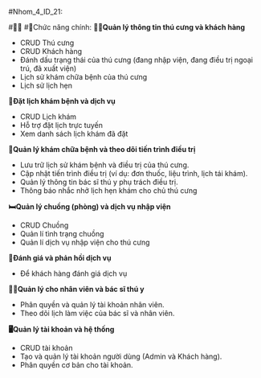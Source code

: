 #Nhom_4_ID_21:

#🐶🐱
#📖Chức năng chính:
**👨‍💼Quản lý thông tin thú cưng và khách hàng**  
  - CRUD Thú cưng
  - CRUD Khách hàng
  - Đánh dấu trạng thái của thú cưng (đang nhập viện, đang điều trị ngoại trú, đã xuất viện)
  - Lịch sử khám chữa bệnh của thú cưng
  - Lịch sử lịch hẹn

**📆Đặt lịch khám bệnh và dịch vụ**  
  - CRUD Lịch khám
  - Hỗ trợ đặt lịch trực tuyến   
  - Xem danh sách lịch khám đã đặt 

**💉Quản lý khám chữa bệnh và theo dõi tiến trình điều trị**  
  - Lưu trữ lịch sử khám bệnh và điều trị của thú cưng.
  - Cập nhật tiến trình điều trị (ví dụ: đơn thuốc, liệu trình, lịch tái khám).
  - Quản lý thông tin bác sĩ thú y phụ trách điều trị.
  - Thông báo nhắc nhở lịch hẹn khám cho chủ thú cưng

**🛏️Quản lý chuồng (phòng) và dịch vụ nhập viện**  
  - CRUD Chuồng
  - Quản lí tình trạng chuồng
  - Quản lí dịch vụ nhập viện cho thú cưng

**💭Đánh giá và phản hồi dịch vụ**  
  - Để khách hàng đánh giá dịch vụ    

**👨‍⚕️Quản lý cho nhân viên và bác sĩ thú y**  
  - Phân quyền và quản lý tài khoản nhân viên.
  - Theo dõi lịch làm việc của bác sĩ và nhân viên.  

**🖥️Quản lý tài khoản và hệ thống**  
  - CRUD tài khoản
  - Tạo và quản lý tài khoản người dùng (Admin và Khách hàng).
  - Phân quyền cơ bản cho tài khoản.


